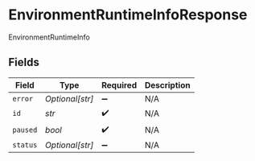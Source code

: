 # EnvironmentRuntimeInfoResponse

EnvironmentRuntimeInfo


## Fields

| Field              | Type               | Required           | Description        |
| ------------------ | ------------------ | ------------------ | ------------------ |
| `error`            | *Optional[str]*    | :heavy_minus_sign: | N/A                |
| `id`               | *str*              | :heavy_check_mark: | N/A                |
| `paused`           | *bool*             | :heavy_check_mark: | N/A                |
| `status`           | *Optional[str]*    | :heavy_minus_sign: | N/A                |